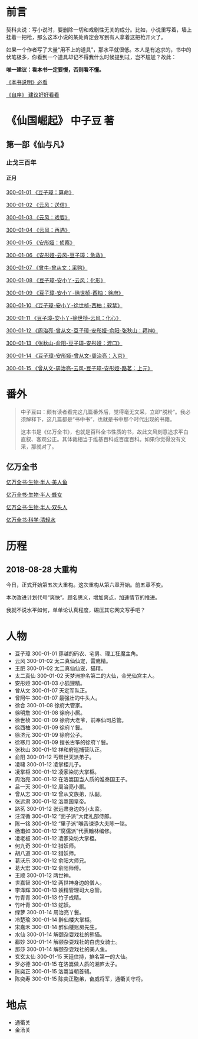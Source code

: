 # 前言

契科夫说：写小说时，要删除一切和戏剧性无关的成分。比如，小说里写着，墙上挂着一把枪，那么这本小说的某处肯定会写到有人拿着这把枪开火了。

如果一个作者写了大量“用不上的道具”，那水平就很低。本人是有追求的，书中的伏笔极多，你看到一个道具却记不得我什么时候提到过，岂不尴尬？故此：

**唯一建议：看本书一定要慢，否则看不懂。**

[《本书说明》必看 ](https://github.com/zhy1378/RiseOfGodsNation)

[《自序》 建议好好看看](https://github.com/zhy1378/RiseOfGodsNation/blob/master/Preface.md)

# 《仙国崛起》 中子豆 著  
## 第一部《仙与凡》
### 止戈三百年
#### 正月

[300-01-01 《豆子璋：算命》](https://github.com/zhy1378/RiseOfGodsNation/blob/master/1.Im-AndMortal/300/01/01.md)

[300-01-02 《云风：送信》](https://github.com/zhy1378/RiseOfGodsNation/blob/master/1.Im-AndMortal/300/01/02.md)

[300-01-03 《云风：戏耍》](https://github.com/zhy1378/RiseOfGodsNation/blob/master/1.Im-AndMortal/300/01/03.md)

[300-01-04 《云风：再遇》](https://github.com/zhy1378/RiseOfGodsNation/blob/master/1.Im-AndMortal/300/01/04.md)

[300-01-05 《安彤娅：侦察》](https://github.com/zhy1378/RiseOfGodsNation/blob/master/1.Im-AndMortal/300/01/05.md)

[300-01-06 《安彤娅-云风-豆子璋：急救》](https://github.com/zhy1378/RiseOfGodsNation/blob/master/1.Im-AndMortal/300/01/06.md)

[300-01-07 《曾牛-曾从文：采购》](https://github.com/zhy1378/RiseOfGodsNation/blob/master/1.Im-AndMortal/300/01/07.md)

[300-01-08 《豆子璋-安小丫-云风：化形》](https://github.com/zhy1378/RiseOfGodsNation/blob/master/1.Im-AndMortal/300/01/08.md)

[300-01-09 《豆子璋-安小丫-徐世桢-西柚：徐府》](https://github.com/zhy1378/RiseOfGodsNation/blob/master/1.Im-AndMortal/300/01/09.md)

[300-01-10 《豆子璋-安小丫-徐世桢-西柚：软禁》](https://github.com/zhy1378/RiseOfGodsNation/blob/master/1.Im-AndMortal/300/01/10.md)

[300-01-11 《豆子璋-安小丫-徐世桢-云风：化心》](https://github.com/zhy1378/RiseOfGodsNation/blob/master/1.Im-AndMortal/300/01/11.md)

[300-01-12 《周治亮-曾从文-豆子璋-安彤娅-俞阳-张秋山：拜神》](https://github.com/zhy1378/RiseOfGodsNation/blob/master/1.Im-AndMortal/300/01/12.md)

[300-01-13 《张秋山-俞阳-豆子璋-安彤娅：渡口》](https://github.com/zhy1378/RiseOfGodsNation/blob/master/1.Im-AndMortal/300/01/13.md)

[300-01-14 《豆子璋-安彤娅-曾从文-周治亮：入京》](https://github.com/zhy1378/RiseOfGodsNation/blob/master/1.Im-AndMortal/300/01/14.md)

[300-01-15 《曾从文-周治亮-云风-豆子璋-安彤娅-路茗：上元》](https://github.com/zhy1378/RiseOfGodsNation/blob/master/1.Im-AndMortal/300/01/15.md)


# 番外

> 中子豆曰：颇有读者看完这几篇番外后，觉得毫无文采，立即“脱粉”。我必须解释下，这几篇都是“书中书”，也就是书中那个时代出现的书籍。
>
> 这本书是《亿万全书》，也就是百科全书性质的书，故此文风刻意追求平白直叙、客观公正。其体裁相当于维基百科或百度百科。如果你觉得没有文采，那就对了。

## 亿万全书

[亿万全书·生物·半人·美人鱼](https://github.com/zhy1378/RiseOfGodsNation/blob/master/Terasks/Biology/半人/美人鱼.md)

[亿万全书·生物·半人·蜂女](https://github.com/zhy1378/RiseOfGodsNation/blob/master/Terasks/Biology/半人/蜂女.md)

[亿万全书·生物·半人·双头人](https://github.com/zhy1378/RiseOfGodsNation/blob/master/Terasks/Biology/半人/双头人.md)

[亿万全书·科学·清轻水](https://github.com/zhy1378/RiseOfGodsNation/blob/master/Terasks/Science/清轻水.md)

# 历程

## 2018-08-28 大重构

今日，正式开始第五次大重构。这次重构从第六章开始。前五章不变。

本次改进计划代号“爽快”。顾名思义，增加爽点，加速情节的推进。

我就不说水平如何，单单论认真程度，碾压其它网文写手吧？

# 人物

* 豆子璋 300-01-01 穿越的码农、宅男、理工狂魔主角。
* 云风 300-01-02 太二真仙仙宠，雷鹰精。
* 王肥 300-01-02 太二真仙仙宠，猫精。
* 太二真仙 300-01-02 天梦洲排名第二的大仙，金光仙宫主人。
* 安彤娅 300-01-03 小狐狸精。
* 曾从文 300-01-07 天定军队正。
* 曾阿牛 300-01-07 最强壮的牛头人。
* 徐合 300-01-08 徐府大管家。
* 徐明詹 300-01-08 徐府小厮。
* 徐世桢 300-01-09 徐府大老爷，前奉仙司总管。
* 徐西柚 300-01-09 徐府丫鬟。
* 徐济元 300-01-09 徐府公子。
* 徐寒月 300-01-09 擅长古筝的徐府丫鬟。
* 张秋山 300-01-12 祥和府巡捕营队正。
* 俞阳 300-01-12 丐帮世天派弟子。
* 凌啸 300-01-12 凌掌柜儿子。
* 凌掌柜 300-01-12 凌家染坊大掌柜。
* 周治亮 300-01-12 在洛嵩国当人质的淮泰国王子。
* 吕一天 300-01-12 周治亮小厮。
* 曾从志 300-01-12 曾从文族弟，队副。
* 张远肃 300-01-12 洛嵩国皇帝。
* 路茗 300-01-12 张远肃身边的小太监。
* 汪深循 300-01-12 “面子派”大佬礼部侍郎。
* 陈一铭 300-01-12 “里子派”喉舌谏诤大夫陈一铭。
* 杨甫如 300-01-12 “腐儒派”代表翰林编修。
* 凌老板 300-01-12 凌家染坊大掌柜。
* 何九奇 300-01-12 猎妖师。
* 胡八道 300-01-12 猎妖师。
* 葛沃乐 300-01-12 俞阳大师兄。
* 葛大宏 300-01-12 俞阳师傅。
* 王顺 300-01-12 两世神。
* 世嘉智 300-01-12 两世神身边的僧人。
* 李泽辉 300-01-13 妖精管理司大总管。
* 竹青青 300-01-13 竹子成精。
* 竹叶青 300-01-13 蛇妖。
* 绿萝 300-01-14 周治亮丫鬟。
* 冷楚瑜 300-01-14 醉仙楼大掌柜。
* 宋嘉禾 300-01-14 醉仙楼账房先生。
* 水仙 300-01-14 解颐杂耍戏社的熊猫。
* 鄱妙 300-01-14 解颐杂耍戏社的白虎女骑士。
* 那莎 300-01-14 解颐杂耍戏社的美人鱼。
* 玄玄太仙 300-01-15 天廷住持，排名第一的大仙。
* 罗必德 300-01-15 在洛嵩做人质的湘庐太子。
* 陈奕正 300-01-15 洛嵩当朝首辅。
* 陈奕寿 300-01-15 陈奕正胞弟，奋威将军，通衢关守将。

# 地点

* 通衢关
* 金汤关
